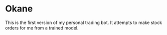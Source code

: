 # Okane
This is the first version of my personal trading bot. It attempts to make stock orders for me from a trained model.
